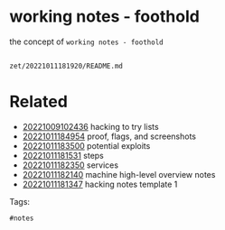 # working notes - foothold

the concept of `working notes - foothold`

```
```

` zet/20221011181920/README.md `

# Related

- [20221009102436](/zet/20221009102436/README.md) hacking to try lists
- [20221011184954](/zet/20221011184954/README.md) proof, flags, and screenshots
- [20221011183500](/zet/20221011183500/README.md) potential exploits
- [20221011181531](/zet/20221011181531/README.md) steps
- [20221011182350](/zet/20221011182350/README.md) services
- [20221011182140](/zet/20221011182140/README.md) machine high-level overview notes
- [20221011181347](/zet/20221011181347/README.md) hacking notes template 1

Tags:

    #notes
